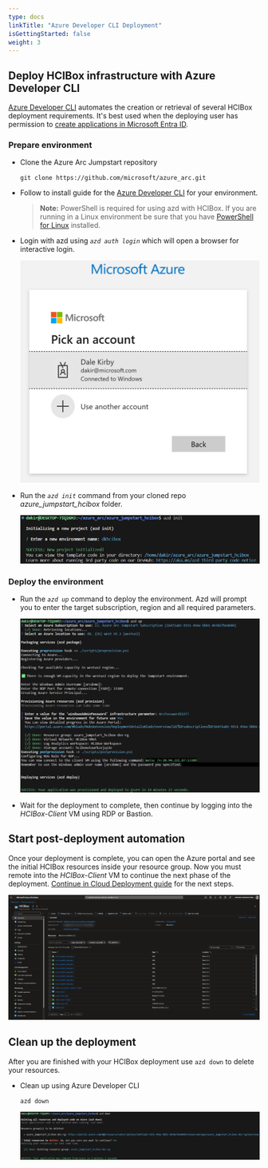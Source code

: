 ```yaml
---
type: docs
linkTitle: "Azure Developer CLI Deployment"
isGettingStarted: false
weight: 3
---
```


## Deploy HCIBox infrastructure with Azure Developer CLI

[Azure Developer CLI](https://learn.microsoft.com/azure/developer/azure-developer-cli/overview) automates the creation or retrieval of several HCIBox deployment requirements. It's best used when the deploying user has permission to [create applications in Microsoft Entra ID](https://learn.microsoft.com/entra/identity/role-based-access-control/permissions-reference#cloud-application-administrator).

### Prepare environment

- Clone the Azure Arc Jumpstart repository

  ```shell
  git clone https://github.com/microsoft/azure_arc.git
  ```

- Follow to install guide for the [Azure Developer CLI](https://learn.microsoft.com/azure/developer/azure-developer-cli/install-azd?tabs=winget-windows%2Cbrew-mac%2Cscript-linux&pivots=os-linux) for your environment.

  > **Note:** PowerShell is required for using azd with HCIBox. If you are running in a Linux environment be sure that you have [PowerShell for Linux](https://learn.microsoft.com/powershell/scripting/install/installing-powershell-on-linux?view=powershell-7.3) installed.

- Login with azd using *`azd auth login`* which will open a browser for interactive login.

  ![Screenshot showing azd auth login](./azd_auth_login.png)

- Run the *`azd init`* command from your cloned repo _*azure_jumpstart_hcibox*_ folder.
  
  ![Screenshot showing azd init](./azd_init.png)

### Deploy the environment

- Run the *`azd up`* command to deploy the environment. Azd will prompt you to enter the target subscription, region and all required parameters.

  ![Screenshot showing azd up](./azd_up.png)

- Wait for the deployment to complete, then continue by logging into the _HCIBox-Client_ VM using RDP or Bastion.

## Start post-deployment automation

Once your deployment is complete, you can open the Azure portal and see the initial HCIBox resources inside your resource group. Now you must remote into the _HCIBox-Client_ VM to continue the next phase of the deployment. [Continue in Cloud Deployment guide](/azure_jumpstart_hcibox/cloud_deployment) for the next steps.

  ![Screenshot showing all deployed resources in the resource group](./deployed_resources.png)

## Clean up the deployment

After you are finished with your HCIBox deployment use ```azd down``` to delete your resources.

- Clean up using Azure Developer CLI

  ```shell
  azd down
  ```

  ![Screenshot showing azd down](./azd_down.png)
